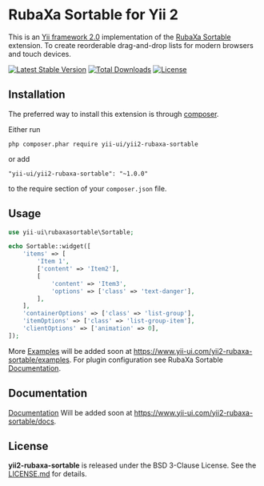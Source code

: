 RubaXa Sortable for Yii 2
=========================

This is an [Yii framework 2.0](http://www.yiiframework.com) implementation of the [RubaXa Sortable](https://rubaxa.github.io/Sortable/) extension. To create reorderable drag-and-drop lists for modern browsers and touch devices.

[![Latest Stable Version](https://poser.pugx.org/yii-ui/yii2-rubaxa-sortable/v/stable.png)](https://packagist.org/packages/yii-ui/yii2-rubaxa-sortable)
[![Total Downloads](https://poser.pugx.org/yii-ui/yii2-rubaxa-sortable/downloads.png)](https://packagist.org/packages/yii-ui/yii2-rubaxa-sortable)
[![License](https://poser.pugx.org/yii-ui/yii2-rubaxa-sortable/license)](https://packagist.org/packages/yii-ui/yii2-rubaxa-sortable)

Installation
------------

The preferred way to install this extension is through [composer](https://getcomposer.org/download/).

Either run

```
php composer.phar require yii-ui/yii2-rubaxa-sortable
```

or add

```
"yii-ui/yii2-rubaxa-sortable": "~1.0.0"
```

to the require section of your `composer.json` file.

Usage
-----

```php
use yii-ui\rubaxasortable\Sortable;

echo Sortable::widget([
    'items' => [
        'Item 1',
        ['content' => 'Item2'],
        [
            'content' => 'Item3',
            'options' => ['class' => 'text-danger'],
        ],
    ],
    'containerOptions' => ['class' => 'list-group'],
    'itemOptions' => ['class' => 'list-group-item'],
    'clientOptions' => ['animation' => 0],
]);
```

More [Examples](https://www.yii-ui.com/yii2-rubaxa-sortable/examples) will be added soon at https://www.yii-ui.com/yii2-rubaxa-sortable/examples.
For plugin configuration see RubaXa Sortable [Documentation](https://rubaxa.github.io/Sortable/).

Documentation
------------

[Documentation](https://www.yii-ui.com/yii2-rubaxa-sortable/docs) Will be added soon at https://www.yii-ui.com/yii2-rubaxa-sortable/docs.

License
-------

**yii2-rubaxa-sortable** is released under the BSD 3-Clause License. See the [LICENSE.md](LICENSE.md) for details.